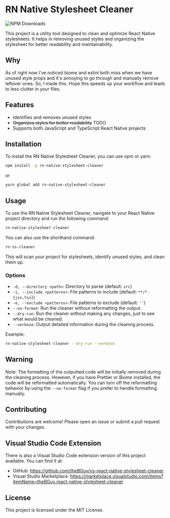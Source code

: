 # RN Native Stylesheet Cleaner

![NPM Downloads](https://img.shields.io/npm/d18m/rn-native-stylesheet-cleaner)

This project is a utility tool designed to clean and optimize React Native stylesheets. It helps in removing unused styles and organizing the stylesheet for better readability and maintainability.

## Why

As of right now I've noticed biome and eslint both miss when we have unused style props and it's annoying to go through and manually remove leftover ones. So, I made this. Hope this speeds up your workflow and leads to less clutter in your files.

## Features

- Identifies and removes unused styles
- ~~Organizes styles for better readability~~ TODO
- Supports both JavaScript and TypeScript React Native projects

## Installation

To install the RN Native Stylesheet Cleaner, you can use npm or yarn:

```bash
npm install -g rn-native-stylesheet-cleaner
```

or

```bash
yarn global add rn-native-stylesheet-cleaner
```

## Usage

To use the RN Native Stylesheet Cleaner, navigate to your React Native project directory and run the following command:

```bash
rn-native-stylesheet-cleaner
```

You can also use the shorthand command:

```bash
rn-ss-cleaner
```

This will scan your project for stylesheets, identify unused styles, and clean them up.

### Options

- `-d, --directory <path>`: Directory to parse (default: `src`)
- `-i, --include <patterns>`: File patterns to include (default: `**/*.{jsx,tsx}`)
- `-e, --exclude <patterns>`: File patterns to exclude (default: `''`)
- `--no-format`: Run the cleaner without reformatting the output.
- `--dry-run`: Run the cleaner without making any changes, just to see what would be cleaned.
- `--verbose`: Output detailed information during the cleaning process.

Example:

```bash
rn-native-stylesheet-cleaner --dry-run --verbose
```

## Warning

Note: The formatting of the outputted code will be initially removed during the cleaning process. However, if you have Prettier or Biome installed, the code will be reformatted automatically. You can turn off the reformatting behavior by using the `--no-format` flag if you prefer to handle formatting manually.

## Contributing

Contributions are welcome! Please open an issue or submit a pull request with your changes.

## Visual Studio Code Extension

There is also a Visual Studio Code extension version of this project available. You can find it at:

- GitHub: https://github.com/theBGuy/vs-react-native-stylesheet-cleaner
- Visual Studio Marketplace: https://marketplace.visualstudio.com/items?itemName=theBGuy.react-native-stylesheet-cleaner

## License

This project is licensed under the MIT License.
